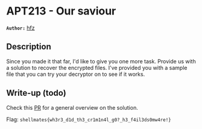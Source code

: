 # APT213 - Our saviour

**`Author:`** [hfz](https://hfz1337.github.io)

## Description

Since you made it that far, I'd like to give you one more task.
Provide us with a solution to recover the encrypted files.
I've provided you with a sample file that you can try your decryptor on to see if it works.

## Write-up (todo)
Check this [PR](https://github.com/Shellmates/BSides-Algiers-2k21-CTF-Quals/pull/11) for a general overview on the solution.

Flag: `shellmates{wh3r3_d1d_th3_cr1m1n4l_g0?_h3_f4il3ds0mw4re!}`
